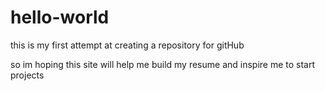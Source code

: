 # hello-world
this is my first attempt at creating a repository for gitHub

so im hoping this site will help me build my resume and inspire me to start projects
